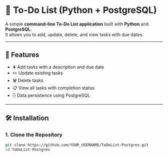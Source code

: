 # 📝 To-Do List (Python + PostgreSQL)

A simple **command-line To-Do List application** built with **Python** and **PostgreSQL**.  
It allows you to add, update, delete, and view tasks with due dates.

---

## 🚀 Features
- ➕ Add tasks with a description and due date  
- ✏️ Update existing tasks  
- 🗑️ Delete tasks  
- 📋 View all tasks with completion status  
- 🗄️ Data persistence using PostgreSQL  

---

## 🛠️ Installation

### 1. Clone the Repository
```bash
git clone https://github.com/YOUR_USERNAME/ToDoList-Postgres.git
cd ToDoList-Postgres
